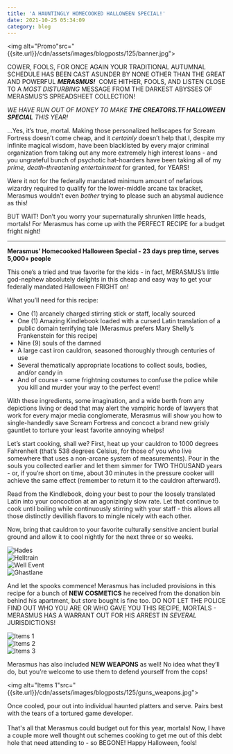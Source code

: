 ```yaml
---
title: 'A HAUNTINGLY HOMECOOKED HALLOWEEN SPECIAL!'
date: 2021-10-25 05:34:09
category: blog
---
```


<img alt="Promo"src="{{site.url}}/cdn/assets/images/blogposts/125/banner.jpg">

<p>COWER, FOOLS, FOR ONCE AGAIN YOUR TRADITIONAL AUTUMNAL SCHEDULE HAS BEEN CAST ASUNDER BY NONE OTHER THAN THE GREAT AND POWERFUL <strong><em>MERASMUS!</em></strong>&nbsp; COME HITHER, FOOLS, AND LISTEN CLOSE TO A <em>MOST DISTURBING</em> MESSAGE FROM THE DARKEST ABYSSES OF MERASMUS&rsquo;S SPREADSHEET COLLECTION!</p>

<p><em>WE HAVE RUN OUT OF MONEY TO MAKE </em><strong><em>THE CREATORS.TF HALLOWEEN SPECIAL</em></strong><em> THIS YEAR!</em></p>

<p>...Yes, it&rsquo;s true, mortal. Making those personalized hellscapes for Scream Fortress doesn&rsquo;t come cheap, and it <em>certainly</em> doesn&rsquo;t help that I, despite my infinite magical wisdom, have been blacklisted by every major criminal organization from taking out any more extremely high interest loans - and you ungrateful bunch of psychotic hat-hoarders have been taking all of my <em>prime, death-threatening entertainment</em> for granted, for YEARS!</p>
<p>Were it not for the federally mandated minimum amount of nefarious wizardry required to qualify for the lower-middle arcane tax bracket, Merasmus wouldn&rsquo;t even <em>bother</em> trying to please such an abysmal audience as this!&nbsp;</p>

<p>BUT WAIT! Don&rsquo;t you worry your supernaturally shrunken little heads, mortals! For Merasmus has come up with the PERFECT RECIPE for a budget fright night!</p>

<hr>

<p><strong>Merasmus&rsquo; Homecooked Halloween Special - 23 days prep time, serves 5,000+ people</strong></span></p>

<p>This one&rsquo;s a tried and true favorite for the kids - in fact, MERASMUS&rsquo;s little god-nephew absolutely delights in this cheap and easy way to get your federally mandated Halloween FRIGHT on!</p>
<p>What you&rsquo;ll need for this recipe:</p>

<ul>
<li>One (1) arcanely charged stirring stick or staff, locally sourced</li>
<li>One (1) Amazing Kindlebook loaded with a cursed Latin translation of a public domain terrifying tale (Merasmus prefers Mary Shelly&rsquo;s Frankenstein for this recipe)</li>
<li>Nine (9) souls of the damned</li>
<li>A large cast iron cauldron, seasoned thoroughly through centuries of use</span></li>
<li>Several thematically appropriate locations to collect souls, bodies, and/or candy in</span></li>
<li>And of course - some frightning costumes to confuse the police while you kill and murder your way to the perfect event!</span></li>
</ul>

<p>With these ingredients, some imagination, and a wide berth from any depictions living or dead that may alert the vampiric horde of lawyers that work for every major media conglomerate, Merasmus will show you how to single-handedly save Scream Fortress and concoct a brand new grisly gauntlet to torture your least favorite annoying whelps!</p>

<p>Let&rsquo;s start cooking, shall we? First, heat up your cauldron to 1000 degrees Fahrenheit (that&rsquo;s 538 degrees Celsius, for those of you who live somewhere that uses a non-arcane system of measurements). Pour in the souls you collected earlier and let them simmer for TWO THOUSAND years - or, if you&rsquo;re short on time, about 30 minutes in the pressure cooker will achieve the same effect (remember to return it to the cauldron afterward!).</p>

<p>Read from the Kindlebook, doing your best to pour the loosely translated Latin into your concoction at an agonizingly slow rate. Let that continue to cook until boiling while continuously stirring with your staff - this allows all those distinctly devillish flavors to mingle nicely with each other.</p>
<p>Now, bring that cauldron to your favorite culturally sensitive ancient burial ground and allow it to cool nightly for the next three or so weeks.</p>

<!-- maps -->
<div class="wrapper" id="maps">
<div image-carousel id="slider">
	<div>
		<img alt="Hades"src="{{site.url}}/cdn/assets/images/blogposts/125/promo_hades.jpg" class= "imageinslider">
	</div>
    <div>
		<img alt="Helltrain"src="{{site.url}}/cdn/assets/images/blogposts/125/promo_helltrain.jpg" class= "imageinslider">
	</div>
    <div>
		<img alt="Well Event"src="{{site.url}}/cdn/assets/images/blogposts/125/promo_well_event.jpg" class= "imageinslider">
	</div>
    <div>
		<img alt="Ghastlane"src="{{site.url}}/cdn/assets/images/blogposts/125/promo_ghastlane.jpg" class= "imageinslider">
	</div>
</div>
</div>

<p>And let the spooks commence! Merasmus has included provisions in this recipe for a bunch of <b>NEW COSMETICS</b > he received from the donation bin behind his apartment, but store bought is fine too. DO NOT LET THE POLICE FIND OUT WHO YOU ARE OR WHO GAVE YOU THIS RECIPE, MORTALS - MERASMUS HAS A WARRANT OUT FOR HIS ARREST IN <i>SEVERAL</i> JURISDICTIONS!</p>

<!-- cosmetics-->
<div class="wrapper" id="cosmetics">
<div image-carousel id="slider">
	<div>
		<img alt="Items 1"src="{{site.url}}/cdn/assets/images/blogposts/125/itempreview1.jpg" class= "imageinslider">
	</div>
        <div>
		<img alt="Items 2"src="{{site.url}}/cdn/assets/images/blogposts/125/itempreview2.jpg" class= "imageinslider">
	</div>
        <div>
		<img alt="Items 3"src="{{site.url}}/cdn/assets/images/blogposts/125/itempreview3.jpg" class= "imageinslider">
	</div>
</div>
</div>

<p>Merasmus has also included <b>NEW WEAPONS</b> as well! No idea what they&rsquo;ll do, but you&rsquo;re welcome to use them to defend yourself from the cops!</p>

<!-- weapons-->
<img alt="Items 1"src="{{site.url}}/cdn/assets/images/blogposts/125/guns_weapons.jpg">


<p>Once cooled, pour out into individual haunted platters and serve. Pairs best with the tears of a tortured game developer. <br><br>That's all that Merasmus could budget out for this year, mortals! Now, I have a couple more well thought out schemes cooking to get me out of this debt hole that need attending to - so BEGONE! Happy Halloween, fools!</p>

